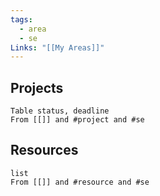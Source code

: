 ```yaml
---
tags:
  - area
  - se
Links: "[[My Areas]]"
---
```

## Projects

```dataview
Table status, deadline
From [[]] and #project and #se
```
## Resources

```dataview
list
From [[]] and #resource and #se
```